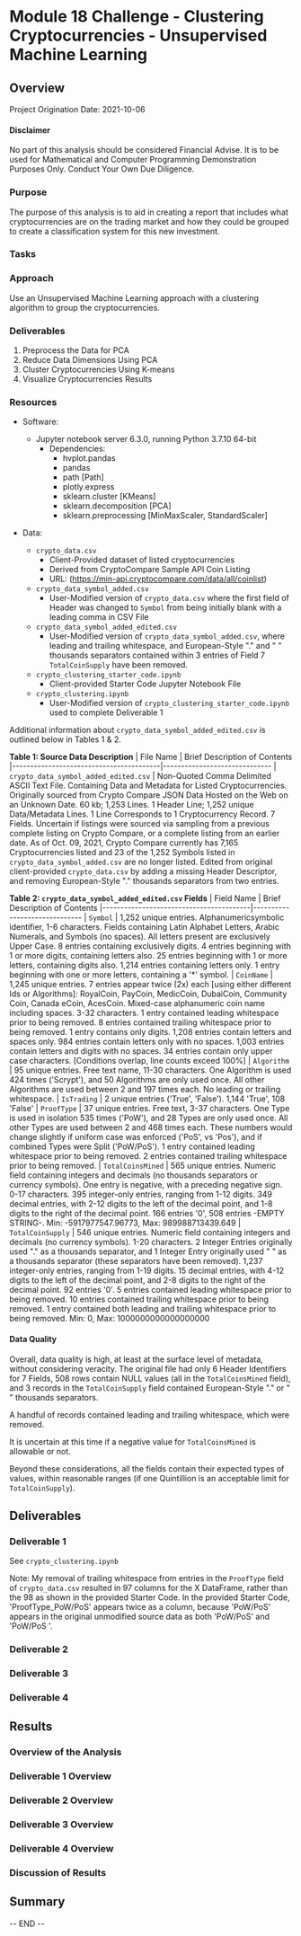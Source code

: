 # Module 18 Challenge - Clustering Cryptocurrencies - Unsupervised Machine Learning

## Overview

Project Origination Date: 2021-10-06

#### Disclaimer

No part of this analysis should be considered Financial Advise. It is to be used for Mathematical
and Computer Programming Demonstration Purposes Only. Conduct Your Own Due Diligence.


### Purpose

The purpose of this analysis is to aid in creating a report that includes what cryptocurrencies
are on the trading market and how they could be grouped to create a classification system
for this new investment.


### Tasks



### Approach

Use an Unsupervised Machine Learning approach with a clustering algorithm to group the cryptocurrencies.


### Deliverables

1. Preprocess the Data for PCA
2. Reduce Data Dimensions Using PCA
3. Cluster Cryptocurrencies Using K-means
4. Visualize Cryptocurrencies Results


### Resources

- Software:
	- Jupyter notebook server 6.3.0, running Python 3.7.10 64-bit
		- Dependencies:
			- hvplot.pandas
			- pandas
			- path [Path]
			- plotly.express
			- sklearn.cluster [KMeans]
			- sklearn.decomposition [PCA]
			- sklearn.preprocessing [MinMaxScaler, StandardScaler]

- Data:
	- `crypto_data.csv`
		- Client-Provided dataset of listed cryptocurrencies
		- Derived from CryptoCompare Sample API Coin Listing
		- URL: (https://min-api.cryptocompare.com/data/all/coinlist)
	- `crypto_data_symbol_added.csv`
		- User-Modified version of `crypto_data.csv` where the first field of Header was changed to `Symbol` from being initially blank with a leading comma in CSV File
	- `crypto_data_symbol_added_edited.csv`
		- User-Modified version of `crypto_data_symbol_added.csv`, where leading and trailing whitespace, and European-Style "." and " " thousands separators contained within 3 entries of Field 7 `TotalCoinSupply` have been removed.
	- `crypto_clustering_starter_code.ipynb`
		- Client-provided Starter Code Jupyter Notebook File
	- `crypto_clustering.ipynb`
		- User-Modified version of `crypto_clustering_starter_code.ipynb` used to complete Deliverable 1


Additional information about `crypto_data_symbol_added_edited.csv` is outlined below in Tables 1 & 2.

**Table 1: Source Data Description**
| File Name                               | Brief Description of Contents
|-----------------------------------------|------------------------------
| `crypto_data_symbol_added_edited.csv`   | Non-Quoted Comma Delimited ASCII Text File. Containing Data and Metadata for Listed Cryptocurrencies. Originally sourced from Crypto Compare JSON Data Hosted on the Web on an Unknown Date. 60 kb; 1,253 Lines. 1 Header Line; 1,252 unique Data/Metadata Lines. 1 Line Corresponds to 1 Cryptocurrency Record. 7 Fields. Uncertain if listings were sourced via sampling from a previous complete listing on Crypto Compare, or a complete listing from an earlier date. As of Oct. 09, 2021, Crypto Compare currently has 7,165 Cryptocurrencies listed and 23 of the 1,252 Symbols listed in `crypto_data_symbol_added.csv` are no longer listed. Edited from original client-provided `crypto_data.csv` by adding a missing Header Descriptor, and removing European-Style "." thousands separators from two entries.

**Table 2: `crypto_data_symbol_added_edited.csv` Fields**
| Field Name                              | Brief Description of Contents
|-----------------------------------------|------------------------------
| `Symbol`                                | 1,252 unique entries. Alphanumericsymbolic identifier, 1-6 characters. Fields containing Latin Alphabet Letters, Arabic Numerals, and Symbols (no spaces). All letters present are exclusively Upper Case. 8 entries containing exclusively digits. 4 entries beginning with 1 or more digits, containing letters also. 25 entries beginning with 1 or more letters, containing digits also. 1,214 entries containing letters only. 1 entry beginning with one or more letters, containing a '*' symbol.
| `CoinName`                              | 1,245 unique entries. 7 entries appear twice (2x) each [using either different Ids or Algorithms]: RoyalCoin, PayCoin, MedicCoin, DubaiCoin, Community Coin, Canada eCoin, AcesCoin. Mixed-case alphanumeric coin name including spaces. 3-32 characters. 1 entry contained leading whitespace prior to being removed. 8 entries contained trailing whitespace prior to being removed. 1 entry contains only digits. 1,208 entries contain letters and spaces only. 984 entries contain letters only with no spaces. 1,003 entries contain letters and digits with no spaces. 34 entries contain only upper case characters. [Conditions overlap, line counts exceed 100%]
| `Algorithm`                             | 95 unique entries. Free text name, 11-30 characters. One Algorithm is used 424 times ('Scrypt'), and 50 Algorithms are only used once. All other Algorithms are used between 2 and 197 times each. No leading or trailing whitespace.
| `IsTrading`                             | 2 unique entries ('True', 'False'). 1,144 'True', 108 'False'
| `ProofType`                             | 37 unique entries. Free text, 3-37 characters. One Type is used in isolation 535 times ('PoW'), and 28 Types are only used once. All other Types are used between 2 and 468 times each. These numbers would change slightly if uniform case was enforced ('PoS', vs 'Pos'), and if combined Types were Split ('PoW/PoS'). 1 entry contained leading whitespace prior to being removed. 2 entries contained trailing whitespace prior to being removed.
| `TotalCoinsMined`                       | 565 unique entries. Numeric field containing integers and decimals (no thousands separators or currency symbols). One entry is negative, with a preceding negative sign. 0-17 characters. 395 integer-only entries, ranging from 1-12 digits. 349 decimal entries, with 2-12 digits to the left of the decimal point, and 1-8 digits to the right of the decimal point. 166 entries '0', 508 entries -EMPTY STRING-. Min: -5917977547.96773, Max:  989988713439.649
| `TotalCoinSupply`                       | 546 unique entries. Numeric field containing integers and decimals (no currency symbols). 1-20 characters. 2 Integer Entries originally used "." as a thousands separator, and 1 Integer Entry originally used " " as a thousands separator (these separators have been removed). 1,237 integer-only entries, ranging from 1-19 digits. 15 decimal entries, with 4-12 digits to the left of the decimal point, and 2-8 digits to the right of the decimal point. 92 entries '0'. 5 entries contained leading whitespace prior to being removed. 10 entries contained trailing whitespace prior to being removed. 1 entry contained both leading and trailing whitespace prior to being removed. Min: 0, Max: 1000000000000000000

	  
#### Data Quality                           

Overall, data quality is high, at least at the surface level of metadata, without considering veracity.
The original file had only 6 Header Identifiers for 7 Fields, 508 rows contain NULL values (all in the `TotalCoinsMined` field),
and 3 records in the `TotalCoinSupply` field contained European-Style "." or " " thousands separators.

A handful of records contained leading and trailing whitespace, which were removed.

It is uncertain at this time if a negative value for `TotalCoinsMined` is allowable or not.

Beyond these considerations, all the fields contain their expected types of values, within reasonable ranges (if one Quintillion is an acceptable limit for `TotalCoinSupply`).

## Deliverables

### Deliverable 1

See `crypto_clustering.ipynb`

Note: My removal of trailing whitespace from entries in the `ProofType` field of `crypto_data.csv` resulted in 97 columns for the X DataFrame, rather than the 98 as shown in the provided Starter Code.
In the provided Starter Code, 'ProofType_PoW/PoS' appears twice as a column, because 'PoW/PoS' appears in the original unmodified source data as both 'PoW/PoS' and 'PoW/PoS '.

### Deliverable 2



### Deliverable 3



### Deliverable 4



## Results

### Overview of the Analysis



### Deliverable 1 Overview



### Deliverable 2 Overview



### Deliverable 3 Overview



### Deliverable 4 Overview



### Discussion of Results



## Summary




-- END --
